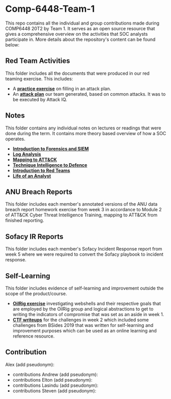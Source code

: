 # Comp-6448-Team-1
This repo contains all the individual and group contributions made during COMP6448 20T2 by Team 1. It serves as an open source resource that gives a comprehensive overview on the activities that SOC analysts participate in. More details about the repository's content can be found below:

## Red Team Activities
This folder includes all the documents that were produced in our red teaming exercise. This includes:
- A **[practice exercise](https://github.com/thesherlock22/Comp-6448-Team-1/blob/master/Red%20Team%20Activities/AARNet%20Red%20Team%20Attack%20Exercises.xlsx)** on filling in an attack plan.
- An **[attack plan](https://github.com/thesherlock22/Comp-6448-Team-1/blob/master/Red%20Team%20Activities/Red%20Team%201%20Attack%20Plan.xlsx)** our team generated, based on common attacks. It was to be executed by Attack IQ.

## Notes
This folder contains any individual notes on lectures or readings that were done during the term. It contains more theory based overview of how a SOC operates.
- **[Introduction to Forensics and SIEM](https://github.com/thesherlock22/Comp-6448-Team-1/blob/master/Notes/COMP6448%20Introduction%20to%20Forensics%20and%20SIEM.pdf)**
- **[Log Analysis](https://github.com/thesherlock22/Comp-6448-Team-1/blob/master/Notes/COMP6448%20Log%20Analysis.pdf)**
- **[Mapping to ATT&CK](https://github.com/thesherlock22/Comp-6448-Team-1/blob/master/Notes/COMP6448%20Mapping%20to%20ATT%26CK.pdf)**
- **[Technique Intelligence to Defence](https://github.com/thesherlock22/Comp-6448-Team-1/blob/master/Notes/COMP6448%20Technique%20Intelligence%20to%20Defence.pdf)**
- **[Introduction to Red Teams](https://github.com/thesherlock22/Comp-6448-Team-1/blob/master/Notes/COMP6448%20Introduction%20to%20Red%20Teams.pdf)**
- **[Life of an Analyst](https://github.com/thesherlock22/Comp-6448-Team-1/blob/master/Notes/COMP6448%20Life%20of%20an%20Analyst.pdf)**

## ANU Breach Reports
This folder includes each member's annotated versions of the ANU data breach report homework exercise from week 3 in accordance to Module 2 of ATT&CK Cyber Threat Intelligence Training, mapping to ATT&CK from finished reporting.

## Sofacy IR Reports
This folder includes each member's Sofacy Incident Response report from week 5 where we were required to convert the Sofacy playbook to incident response.

## Self-Learning
This folder includes evidence of self-learning and improvement outside the scope of the product/course.
- **[OilRig exercise](https://github.com/thesherlock22/Comp-6448-Team-1/blob/master/Self-Learning/Investigation(Aside)_%20OilRig%20Case%20Study.pdf)** investigating webshells and their respective goals that are employed by the OilRig group and logical abstractions to get to writing the indicators of compromise that was set as an aside in week 1.
- **[CTF writeups](https://github.com/thesherlock22/Comp-6448-Team-1/blob/master/Self-Learning/CTF%20Writeups.pdf)** for the challenges in week 2 which included some challenges from BSides 2019 that was written for self-learning and improvement purposes which can be used as an online learning and reference resource.

## Contribution
Alex (add pseudonym):
- contributions
Andrew (add pseudonym):
- contributions
Elton (add pseudonym):
- contributions
Lasindu (add pseudonym): 
- contributions
Steven (add pseudonym):
